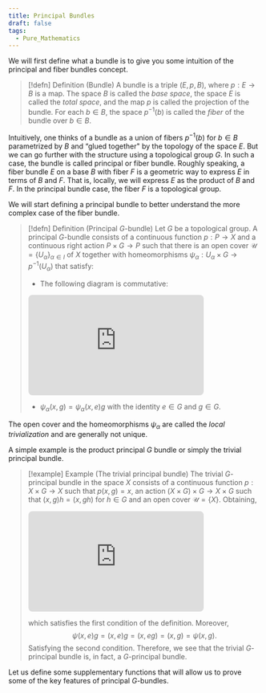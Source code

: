 ```yaml
---
title: Principal Bundles
draft: false
tags:
  - Pure_Mathematics
---
```

We will first define what a bundle is to give you some intuition of the principal and fiber bundles concept.
>[!defn] Definition (Bundle)
 > A bundle is a triple $(E, p, B)$, where $p:E\to B$ is a map. The space $B$ is called the *base space*, the space $E$ is called the *total space*, and the map $p$ is called the projection of the bundle. For each $b\in B$, the space $p^{-1}(b)$ is called the *fiber* of the bundle over $b\in B$. 

Intuitively, one thinks of a bundle as a union of fibers $p^{-1}(b)$ for $b\in B$ parametrized by $B$ and “glued together" by the topology of the space $E$. But we can go further with the structure using a topological group $G$. In such a case, the bundle is called principal or fiber bundle. Roughly speaking, a fiber bundle $E$ on a base $B$ with fiber $F$ is a geometric way to express $E$ in terms of $B$ and $F$. That is, locally, we will express $E$ as the product of $B$ and $F$. In the principal bundle case, the fiber $F$ is a topological group.

We will start defining a principal bundle to better understand the more complex case of the fiber bundle.
>[!defn] Definition (Principal $G$-bundle)
 > Let $G$ be a topological group. A principal $G$-bundle consists of a continuous function $p:P\to X$ and a continuous right action $P\times G\to P$ such that there is an open cover $\mathcal{U}=\{U_\alpha\}_{\alpha\in I}$ of $X$ together with homeomorphisms $\psi_\alpha: U_\alpha\times G\to p^{-1}(U_\alpha)$ that satisfy:
 > - The following diagram is commutative:
 > 
><!-- https://q.uiver.app/#q=WzAsMyxbMCwwLCJVX1xcYWxwaGFcXHRpbWVzIEciXSxbMiwwLCJwXnstMX0oVV9cXGFscGhhKSJdLFsyLDEsIlgiXSxbMCwxLCJcXHBzaV9cXGFscGhhIl0sWzEsMiwicHwiXSxbMCwyLCJcXHBpIiwyXV0= --> <iframe class="quiver-embed" src="https://q.uiver.app/#q=WzAsMyxbMCwwLCJVX1xcYWxwaGFcXHRpbWVzIEciXSxbMiwwLCJwXnstMX0oVV9cXGFscGhhKSJdLFsyLDEsIlgiXSxbMCwxLCJcXHBzaV9cXGFscGhhIl0sWzEsMiwicHwiXSxbMCwyLCJcXHBpIiwyXV0=&embed" width="350" height="200" style="border-radius: 8px; border: none;"></iframe>
>- $\psi_\alpha(x,g)=\psi_\alpha(x,e) g$ with the identity $e\in G$ and $g\in G$.

The open cover and the homeomorphisms $\psi_\alpha$ are called the *local trivialization* and are generally not unique.

A simple example is the product principal $G$ bundle or simply the trivial principal bundle.

>[!example] Example (The trivial principal bundle)
 > The trivial $G$-principal bundle in the space $X$ consists of a continuous function $p:X\times G\to X$ such that $p(x,g)=x$, an action $(X\times G)\times G\to X\times G$ such that $(x,g)h=(x,gh)$ for $h\in G$ and an open cover $\mathcal{U}=\{X\}$. Obtaining,
> 
><!-- https://q.uiver.app/#q=WzAsMyxbMCwwLCJYXFx0aW1lcyBHIl0sWzIsMCwiWFxcdGltZXMgRyJdLFsyLDEsIlgiXSxbMCwxLCJcXHBzaT1cXHRleHR7SWR9X3tYXFx0aW1lcyBHfSJdLFsxLDIsInAiXSxbMCwyLCJcXHBpX1giLDJdXQ== --> <iframe class="quiver-embed" src="https://q.uiver.app/#q=WzAsMyxbMCwwLCJYXFx0aW1lcyBHIl0sWzIsMCwiWFxcdGltZXMgRyJdLFsyLDEsIlgiXSxbMCwxLCJcXHBzaT1cXHRleHR7SWR9X3tYXFx0aW1lcyBHfSJdLFsxLDIsInAiXSxbMCwyLCJcXHBpX1giLDJdXQ==&embed" width="350" height="200" style="border-radius: 8px; border: none;"></iframe>
>which satisfies the first condition of the definition. Moreover, 
>$$
>\psi(x,e) g=(x,e) g=(x, eg)=(x,g)=\psi(x,g).
>$$
>Satisfying the second condition. Therefore, we see that the trivial $G$-principal bundle is, in fact, a
>$G$-principal bundle.

Let us define some supplementary functions that will allow us to prove some of the key features of principal $G$-bundles.





